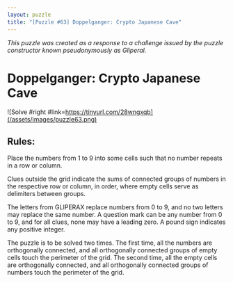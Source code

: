 ```yaml
---
layout: puzzle
title: "[Puzzle #63] Doppelganger: Crypto Japanese Cave"
---
```


*This puzzle was created as a response to a challenge issued by the puzzle constructor known pseudonymously as Gliperal.*

# Doppelganger: Crypto Japanese Cave

![Solve #right #link=https://tinyurl.com/28wngxqb](/assets/images/puzzle63.png)

## Rules:

Place the numbers from 1 to 9 into some cells such that no number repeats in a row or column.

Clues outside the grid indicate the sums of connected groups of numbers in the respective row or column, in order, where empty cells serve as delimiters between groups.

The letters from GLIPERAX replace numbers from 0 to 9, and no two letters may replace the same number. A question mark can be any number from 0 to 9, and for all clues, none may have a leading zero. A pound sign indicates any positive integer.

The puzzle is to be solved two times. The first time, all the numbers are orthogonally connected, and all orthogonally connected groups of empty cells touch the perimeter of the grid. The second time, all the empty cells are orthogonally connected, and all orthogonally connected groups of numbers touch the perimeter of the grid. 
